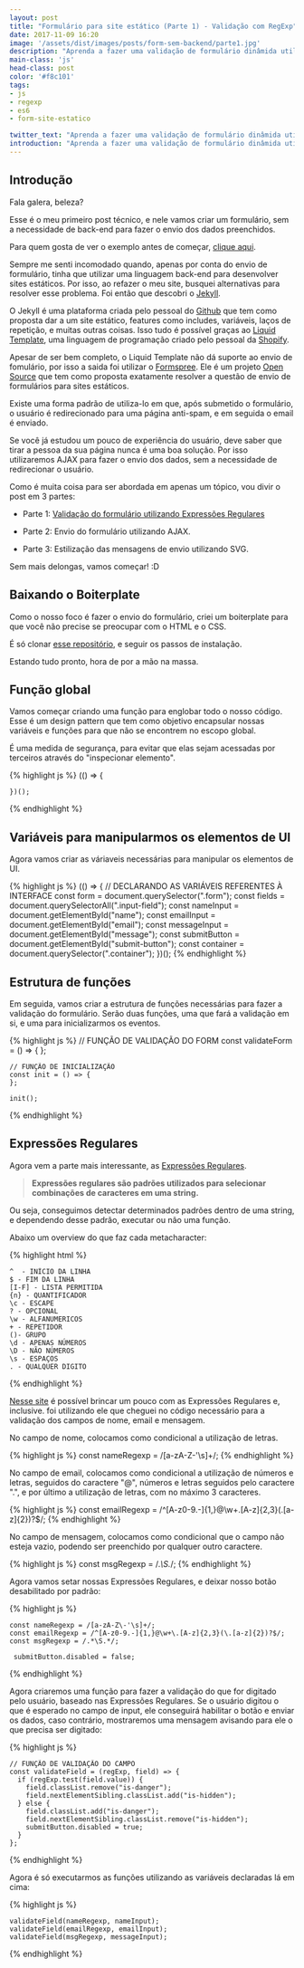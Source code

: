 ```yaml
---
layout: post
title: "Formulário para site estático (Parte 1) - Validação com RegExp"
date: 2017-11-09 16:20
image: '/assets/dist/images/posts/form-sem-backend/parte1.jpg'
description: "Aprenda a fazer uma validação de formulário dinâmida utilizando Expressões Regulares"
main-class: 'js'
head-class: post
color: '#f8c101'
tags:
- js
- regexp
- es6
- form-site-estatico

twitter_text: "Aprenda a fazer uma validação de formulário dinâmida utilizando Expressões Regulares"
introduction: "Aprenda a fazer uma validação de formulário dinâmida utilizando Expressões Regulares."
---
```


## Introdução

Fala galera, beleza?

Esse é o meu primeiro post técnico, e nele vamos criar um formulário, sem a necessidade de back-end para fazer o envio dos dados preenchidos.

Para quem gosta de ver o exemplo antes de começar, [clique aqui](https://github.com/mathvbarone/form-sem-backend).

Sempre me senti incomodado quando, apenas por conta do envio de formulário, tinha que utilizar uma linguagem back-end para desenvolver sites estáticos. Por isso, ao refazer o meu site, busquei alternativas para resolver esse problema. Foi então que descobri o [Jekyll](https://jekyllrb.com/).

O Jekyll é uma plataforma criada pelo pessoal do [Github](https://github.com/jekyll/jekyll) que tem como proposta dar a um site estático, features como includes, variáveis, laços de repetição, e muitas outras coisas. Isso tudo é possível graças ao [Liquid Template](https://shopify.github.io/liquid/), uma linguagem de programação criado pelo pessoal da [Shopify](https://pt.shopify.com/).

Apesar de ser bem completo, o Liquid Template não dá suporte ao envio de fomulário, por isso a saida foi utilizar o [Formspree](https://formspree.io/). Ele é um projeto [Open Source](https://github.com/formspree/formspree) que tem como proposta exatamente resolver a questão de envio de formulários para sites estáticos.

Existe uma forma padrão de utiliza-lo em que, após submetido o formulário, o usuário é redirecionado para uma página anti-spam, e em seguida o email é enviado.

Se você já estudou um pouco de experiência do usuário, deve saber que tirar a pessoa da sua página nunca é uma boa solução. Por isso utilizaremos AJAX para fazer o envio dos dados, sem a necessidade de redirecionar o usuário.

Como é muita coisa para ser abordada em apenas um tópico, vou divir o post em 3 partes:

- Parte 1: [Validação do formulário utilizando Expressões Regulares](http://matheusbarone.com/form-site-estatico-regexp/)

- Parte 2: Envio do formulário utilizando AJAX.

- Parte 3: Estilização das mensagens de envio utilizando SVG.

Sem mais delongas, vamos começar! :D

## Baixando o Boiterplate

Como o nosso foco é fazer o envio do formulário, criei um boiterplate para que você não precise se preocupar com o HTML e o CSS.

É só clonar [esse repositório](https://github.com/mathvbarone/tutorial-form-para-sites-estaticos), e seguir os passos de instalação.

Estando tudo pronto, hora de por a mão na massa.

## Função global

Vamos começar criando uma função para englobar todo o nosso código. Esse é um design pattern que tem como objetivo encapsular nossas variáveis e funções para que não se encontrem no escopo global.

É uma medida de segurança, para evitar que elas sejam acessadas por terceiros através do "inspecionar elemento".


{% highlight js %}
    (() => {

    })();
{% endhighlight %}


## Variáveis para manipularmos os elementos de UI

Agora vamos criar as váriaveis necessárias para manipular os elementos de UI.

{% highlight js %}
    (() => {
        // DECLARANDO AS VARIÁVEIS REFERENTES À INTERFACE
        const form = document.querySelector(".form");
        const fields = document.querySelectorAll(".input-field");
        const nameInput = document.getElementById("name");
        const emailInput = document.getElementById("email");
        const messageInput = document.getElementById("message");
        const submitButton = document.getElementById("submit-button");
        const container = document.querySelector(".container");
    })();
{% endhighlight %}


## Estrutura de funções

Em seguida, vamos criar a estrutura de funções necessárias para fazer a validação do formulário. Serão duas funções, uma que fará a validação em si, e uma para inicializarmos os eventos.


{% highlight js %}
    // FUNÇÃO DE VALIDAÇÃO DO FORM
    const validateForm = () => {
    };

    // FUNÇÃO DE INICIALIZAÇÃO
    const init = () => {
    };

    init();
{% endhighlight %}


## Expressões Regulares

Agora vem a parte mais interessante, as [Expressões Regulares](https://developer.mozilla.org/pt-BR/docs/Web/JavaScript/Guide/Regular_Expressions).

>**Expressões regulares são padrões utilizados para selecionar combinações de caracteres em uma string.**

Ou seja, conseguimos detectar determinados padrões dentro de uma string, e dependendo desse padrão, executar ou não uma função.

Abaixo um overview do que faz cada metacharacter:

{% highlight html %}

    ^  - INÍCIO DA LINHA
    $ - FIM DA LINHA
    [I-F] - LISTA PERMITIDA
    {n} - QUANTIFICADOR
    \c - ESCAPE
    ? - OPCIONAL
    \w - ALFANUMERICOS
    + - REPETIDOR
    ()- GRUPO
    \d - APENAS NÚMEROS
    \D - NÃO NÚMEROS
    \s - ESPAÇOS
    . - QUALQUER DIGITO

{% endhighlight %}


[Nesse site](https://regex101.com/) é possível brincar um pouco com as Expressões Regulares e, inclusive. foi utilizando ele que cheguei no código necessário para a validação dos campos de nome, email e mensagem.

No campo de nome, colocamos como condicional a utilização de letras.

{% highlight js %}
    const nameRegexp = /[a-zA-Z\-'\s]+/;
{% endhighlight %}

No campo de email, colocamos como condicional a utilização de números e letras, seguidos do caractere "@", números e letras seguidos pelo caractere ".", e por último a utilização de letras, com no máximo 3 caracteres.

{% highlight js %}
    const emailRegexp = /^[A-z0-9.-]{1,}@\w+\.[A-z]{2,3}(\.[a-z]{2})?$/;
{% endhighlight %}


No campo de mensagem, colocamos como condicional que o campo não esteja vazio, podendo ser preenchido por qualquer outro caractere.

{% highlight js %}
    const msgRegexp = /.*\S.*/;
{% endhighlight %}


Agora vamos setar nossas Expressões Regulares, e deixar nosso botão desabilitado por padrão:

{% highlight js %}

    const nameRegexp = /[a-zA-Z\-'\s]+/;
    const emailRegexp = /^[A-z0-9.-]{1,}@\w+\.[A-z]{2,3}(\.[a-z]{2})?$/;
    const msgRegexp = /.*\S.*/;

     submitButton.disabled = false;

{% endhighlight %}

Agora criaremos uma função para fazer a validação do que for digitado pelo usuário, baseado nas Expressões Regulares. Se o usuário digitou o que é esperado no campo de input, ele conseguirá habilitar o botão e enviar os dados, caso contrário, mostraremos uma mensagem avisando para ele o que precisa ser digitado:


{% highlight js %}

    // FUNÇÃO DE VALIDAÇÃO DO CAMPO
    const validateField = (regExp, field) => {
      if (regExp.test(field.value)) {
        field.classList.remove("is-danger");
        field.nextElementSibling.classList.add("is-hidden");
      } else {
        field.classList.add("is-danger");
        field.nextElementSibling.classList.remove("is-hidden");
        submitButton.disabled = true;
      }
    };

{% endhighlight %}

Agora é só executarmos as funções utilizando as variáveis declaradas lá em cima:


{% highlight js %}

    validateField(nameRegexp, nameInput);
    validateField(emailRegexp, emailInput);
    validateField(msgRegexp, messageInput);

{% endhighlight %}












